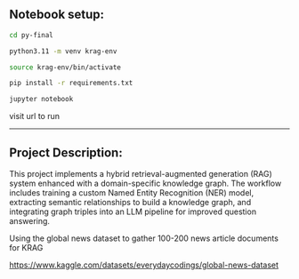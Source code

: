 ## Notebook setup:

```bash 
cd py-final

python3.11 -m venv krag-env

source krag-env/bin/activate

pip install -r requirements.txt

jupyter notebook
```
visit url to run 

----------------------------------------------------------------------------------------------------------------------------
## Project Description: 

This project implements a hybrid retrieval-augmented generation (RAG) system enhanced with a domain-specific knowledge graph. 
The workflow includes training a custom Named Entity Recognition (NER) model, extracting semantic relationships to build a knowledge graph, and integrating graph triples into an LLM pipeline for improved question answering.

Using the global news dataset to gather 100-200 news article documents for KRAG 

https://www.kaggle.com/datasets/everydaycodings/global-news-dataset

